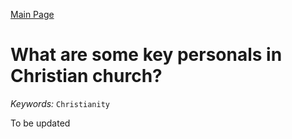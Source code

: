 [Main Page](https://yooyolo.github.io/JudaismRandomSeed/)
# What are some key personals in Christian church?
*Keywords:*
`Christianity`

To be updated